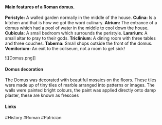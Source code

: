 #### Main features of a Roman domus.

**Peristyle:** A walled garden normally  in the middle of the house.
**Culina:** Is a kitchen and that is how we got the word culinary.
**Atrium:** The entrance of a domus which had a pool of water in the middle to cool down the house.
**Cubicula:** A small bedroom which surrounds the peristyle.
**Lararium:** A small altar to pray to their gods.
**Triclinium:** A dining room with three tables and three couches.
**Taberna:** Small shops outside the front of the domus.
**Vomitorium:** An exit to the coliseum, not a room to get sick!

![[Domus.png]]

#### Domus decoration
The Domus was decorated with beautiful mosaics on the floors. These tiles were made up of tiny tiles of marble arranged into patterns or images. The walls were painted bright colours, the paint was applied directly onto damp plaster, these are known as frescoes

#### Links
#History #Roman #Patrician 